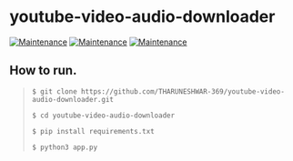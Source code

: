 # youtube-video-audio-downloader

[![Maintenance](https://img.shields.io/badge/python-3.9-blue.svg)](https://www.python.org/downloads/release/python-390/) 
[![Maintenance](https://img.shields.io/badge/framework-flask-red.svg)](https://flask.palletsprojects.com/en/2.0.x/) 
[![Maintenance](https://img.shields.io/badge/Frontend-HTML/CSS/JS-green.svg)](https://img.shields.io/badge/Frontend-HTML/CSS/JS-green.svg)

## How to run.
> ```$ git clone https://github.com/THARUNESHWAR-369/youtube-video-audio-downloader.git```
> 
> ```$ cd youtube-video-audio-downloader```
> 
> ```$ pip install requirements.txt```
> 
> ```$ python3 app.py```

